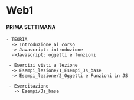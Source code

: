 # Web1

#### PRIMA SETTIMANA ###
    - TEORIA
      -> Introduzione al corso
      -> Javascript: introduzione
      ->Javascript: oggetti e funzioni
     
     - Esercizi visti a lezione
      -> Esempi_lezione/1_Esempi_Js_base
      -> Esempi_lezione/2_Oggetti e Funzioni in JS
      
     - Esercitazione 
       -> Esempi/Js_base
